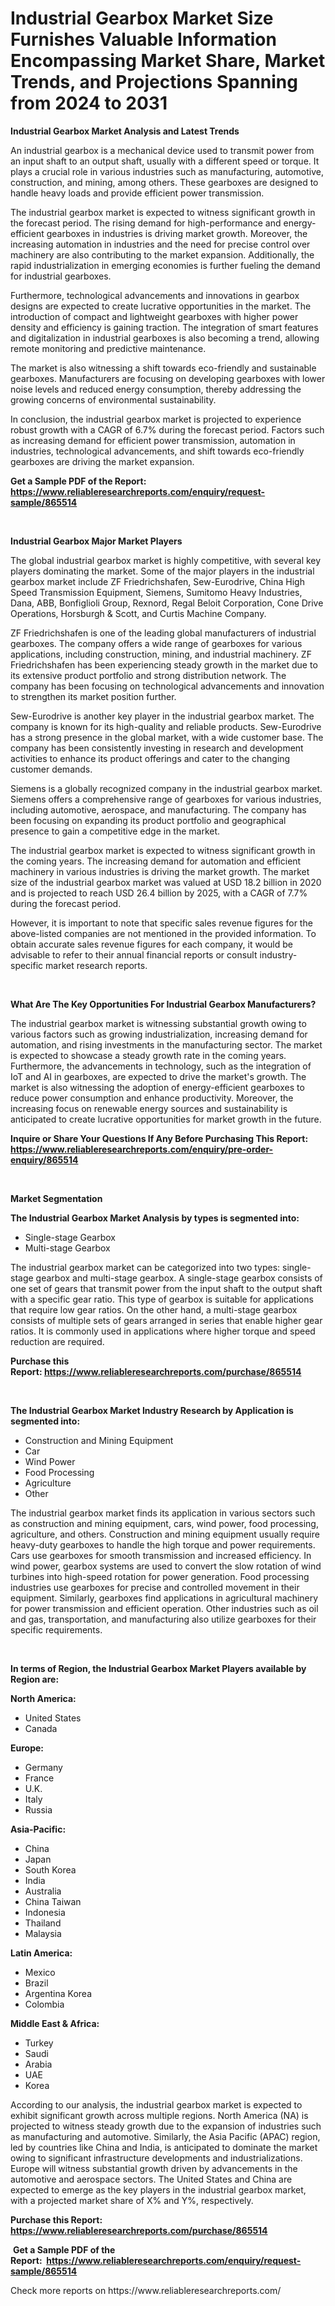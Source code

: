 <p><h1>Industrial Gearbox Market Size Furnishes Valuable Information Encompassing Market Share, Market Trends, and Projections Spanning from 2024 to 2031</h1></p><p><strong>Industrial Gearbox Market Analysis and Latest Trends</strong></p>
<p><p>An industrial gearbox is a mechanical device used to transmit power from an input shaft to an output shaft, usually with a different speed or torque. It plays a crucial role in various industries such as manufacturing, automotive, construction, and mining, among others. These gearboxes are designed to handle heavy loads and provide efficient power transmission.</p><p>The industrial gearbox market is expected to witness significant growth in the forecast period. The rising demand for high-performance and energy-efficient gearboxes in industries is driving market growth. Moreover, the increasing automation in industries and the need for precise control over machinery are also contributing to the market expansion. Additionally, the rapid industrialization in emerging economies is further fueling the demand for industrial gearboxes.</p><p>Furthermore, technological advancements and innovations in gearbox designs are expected to create lucrative opportunities in the market. The introduction of compact and lightweight gearboxes with higher power density and efficiency is gaining traction. The integration of smart features and digitalization in industrial gearboxes is also becoming a trend, allowing remote monitoring and predictive maintenance.</p><p>The market is also witnessing a shift towards eco-friendly and sustainable gearboxes. Manufacturers are focusing on developing gearboxes with lower noise levels and reduced energy consumption, thereby addressing the growing concerns of environmental sustainability.</p><p>In conclusion, the industrial gearbox market is projected to experience robust growth with a CAGR of 6.7% during the forecast period. Factors such as increasing demand for efficient power transmission, automation in industries, technological advancements, and shift towards eco-friendly gearboxes are driving the market expansion.</p></p>
<p><strong>Get a Sample PDF of the Report:&nbsp; <a href="https://www.reliableresearchreports.com/enquiry/request-sample/865514">https://www.reliableresearchreports.com/enquiry/request-sample/865514</a></strong></p>
<p>&nbsp;</p>
<p><strong>Industrial Gearbox Major Market Players</strong></p>
<p><p>The global industrial gearbox market is highly competitive, with several key players dominating the market. Some of the major players in the industrial gearbox market include ZF Friedrichshafen, Sew-Eurodrive, China High Speed Transmission Equipment, Siemens, Sumitomo Heavy Industries, Dana, ABB, Bonfiglioli Group, Rexnord, Regal Beloit Corporation, Cone Drive Operations, Horsburgh & Scott, and Curtis Machine Company. </p><p>ZF Friedrichshafen is one of the leading global manufacturers of industrial gearboxes. The company offers a wide range of gearboxes for various applications, including construction, mining, and industrial machinery. ZF Friedrichshafen has been experiencing steady growth in the market due to its extensive product portfolio and strong distribution network. The company has been focusing on technological advancements and innovation to strengthen its market position further.</p><p>Sew-Eurodrive is another key player in the industrial gearbox market. The company is known for its high-quality and reliable products. Sew-Eurodrive has a strong presence in the global market, with a wide customer base. The company has been consistently investing in research and development activities to enhance its product offerings and cater to the changing customer demands.</p><p>Siemens is a globally recognized company in the industrial gearbox market. Siemens offers a comprehensive range of gearboxes for various industries, including automotive, aerospace, and manufacturing. The company has been focusing on expanding its product portfolio and geographical presence to gain a competitive edge in the market.</p><p>The industrial gearbox market is expected to witness significant growth in the coming years. The increasing demand for automation and efficient machinery in various industries is driving the market growth. The market size of the industrial gearbox market was valued at USD 18.2 billion in 2020 and is projected to reach USD 26.4 billion by 2025, with a CAGR of 7.7% during the forecast period.</p><p>However, it is important to note that specific sales revenue figures for the above-listed companies are not mentioned in the provided information. To obtain accurate sales revenue figures for each company, it would be advisable to refer to their annual financial reports or consult industry-specific market research reports.</p></p>
<p>&nbsp;</p>
<p><strong>What Are The Key Opportunities For Industrial Gearbox Manufacturers?</strong></p>
<p><p>The industrial gearbox market is witnessing substantial growth owing to various factors such as growing industrialization, increasing demand for automation, and rising investments in the manufacturing sector. The market is expected to showcase a steady growth rate in the coming years. Furthermore, the advancements in technology, such as the integration of IoT and AI in gearboxes, are expected to drive the market's growth. The market is also witnessing the adoption of energy-efficient gearboxes to reduce power consumption and enhance productivity. Moreover, the increasing focus on renewable energy sources and sustainability is anticipated to create lucrative opportunities for market growth in the future.</p></p>
<p><strong>Inquire or Share Your Questions If Any Before Purchasing This Report: <a href="https://www.reliableresearchreports.com/enquiry/pre-order-enquiry/865514">https://www.reliableresearchreports.com/enquiry/pre-order-enquiry/865514</a></strong></p>
<p>&nbsp;</p>
<p><strong>Market Segmentation</strong></p>
<p><strong>The Industrial Gearbox Market Analysis by types is segmented into:</strong></p>
<p><ul><li>Single-stage Gearbox</li><li>Multi-stage Gearbox</li></ul></p>
<p><p>The industrial gearbox market can be categorized into two types: single-stage gearbox and multi-stage gearbox. A single-stage gearbox consists of one set of gears that transmit power from the input shaft to the output shaft with a specific gear ratio. This type of gearbox is suitable for applications that require low gear ratios. On the other hand, a multi-stage gearbox consists of multiple sets of gears arranged in series that enable higher gear ratios. It is commonly used in applications where higher torque and speed reduction are required.</p></p>
<p><strong>Purchase this Report:&nbsp;<a href="https://www.reliableresearchreports.com/purchase/865514">https://www.reliableresearchreports.com/purchase/865514</a></strong></p>
<p>&nbsp;</p>
<p><strong>The Industrial Gearbox Market Industry Research by Application is segmented into:</strong></p>
<p><ul><li>Construction and Mining Equipment</li><li>Car</li><li>Wind Power</li><li>Food Processing</li><li>Agriculture</li><li>Other</li></ul></p>
<p><p>The industrial gearbox market finds its application in various sectors such as construction and mining equipment, cars, wind power, food processing, agriculture, and others. Construction and mining equipment usually require heavy-duty gearboxes to handle the high torque and power requirements. Cars use gearboxes for smooth transmission and increased efficiency. In wind power, gearbox systems are used to convert the slow rotation of wind turbines into high-speed rotation for power generation. Food processing industries use gearboxes for precise and controlled movement in their equipment. Similarly, gearboxes find applications in agricultural machinery for power transmission and efficient operation. Other industries such as oil and gas, transportation, and manufacturing also utilize gearboxes for their specific requirements.</p></p>
<p>&nbsp;</p>
<p><strong>In terms of Region, the Industrial Gearbox Market Players available by Region are:</strong></p>
<p>
    <p> <strong> North America: </strong>
        <ul>
            <li>United States</li>
            <li>Canada</li>
        </ul>
        </p> 
    <p> <strong> Europe: </strong>
        <ul>
            <li>Germany</li>
            <li>France</li>
            <li>U.K.</li>
            <li>Italy</li>
            <li>Russia</li>
        </ul>
        </p> 
    <p> <strong> Asia-Pacific: </strong>
        <ul>
            <li>China</li>
            <li>Japan</li>
            <li>South Korea</li>
            <li>India</li>
            <li>Australia</li>
            <li>China Taiwan</li>
            <li>Indonesia</li>
            <li>Thailand</li>
            <li>Malaysia</li>
        </ul>
        </p> 
    <p> <strong> Latin America: </strong>
        <ul>
            <li>Mexico</li>
            <li>Brazil</li>
            <li>Argentina Korea</li>
            <li>Colombia</li>
        </ul>
        </p> 
    <p> <strong> Middle East & Africa: </strong>
        <ul>
            <li>Turkey</li>
            <li>Saudi</li>
            <li>Arabia</li>
            <li>UAE</li>
            <li>Korea</li>
        </ul>
    </p>
    </p>
<p><p>According to our analysis, the industrial gearbox market is expected to exhibit significant growth across multiple regions. North America (NA) is projected to witness steady growth due to the expansion of industries such as manufacturing and automotive. Similarly, the Asia Pacific (APAC) region, led by countries like China and India, is anticipated to dominate the market owing to significant infrastructure developments and industrializations. Europe will witness substantial growth driven by advancements in the automotive and aerospace sectors. The United States and China are expected to emerge as the key players in the industrial gearbox market, with a projected market share of X% and Y%, respectively.</p></p>
<p><strong>Purchase this Report: <a href="https://www.reliableresearchreports.com/purchase/865514">https://www.reliableresearchreports.com/purchase/865514</a></strong></p>
<p>&nbsp;<strong>Get a Sample PDF of the Report:&nbsp;&nbsp;<a href="https://www.reliableresearchreports.com/enquiry/request-sample/865514">https://www.reliableresearchreports.com/enquiry/request-sample/865514</a></strong></p>
<p><strong></strong></p>
<p>Check more reports on https://www.reliableresearchreports.com/</p>